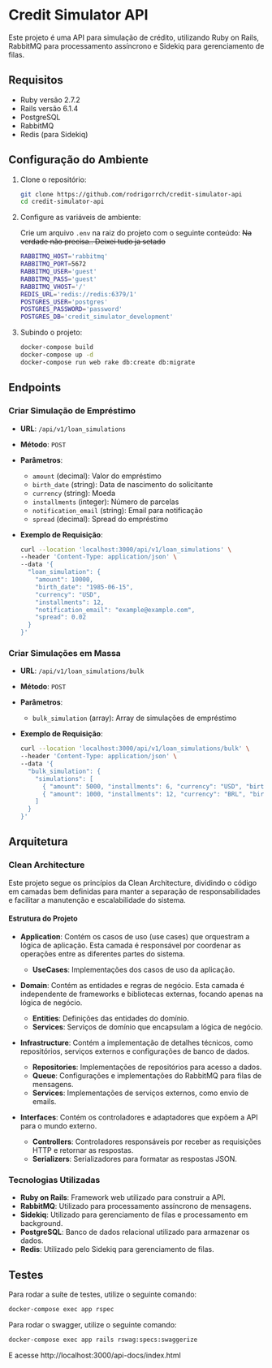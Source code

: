 # Credit Simulator API

Este projeto é uma API para simulação de crédito, utilizando Ruby on Rails, RabbitMQ para processamento assíncrono e Sidekiq para gerenciamento de filas.

## Requisitos

-   Ruby versão 2.7.2
-   Rails versão 6.1.4
-   PostgreSQL
-   RabbitMQ
-   Redis (para Sidekiq)

## Configuração do Ambiente

1. Clone o repositório:

    ```sh
    git clone https://github.com/rodrigorrch/credit-simulator-api
    cd credit-simulator-api
    ```

2. Configure as variáveis de ambiente:

    Crie um arquivo `.env` na raiz do projeto com o seguinte conteúdo:
    ~~Na verdade não precisa.. Deixei tudo ja setado~~

    ```bash
    RABBITMQ_HOST='rabbitmq'
    RABBITMQ_PORT=5672
    RABBITMQ_USER='guest'
    RABBITMQ_PASS='guest'
    RABBITMQ_VHOST='/'
    REDIS_URL='redis://redis:6379/1'
    POSTGRES_USER='postgres'
    POSTGRES_PASSWORD='password'
    POSTGRES_DB='credit_simulator_development'
    ```

3. Subindo o projeto:

    ```sh
    docker-compose build
    docker-compose up -d
    docker-compose run web rake db:create db:migrate
    ```

## Endpoints

### Criar Simulação de Empréstimo

-   **URL**: `/api/v1/loan_simulations`
-   **Método**: `POST`
-   **Parâmetros**:

    -   `amount` (decimal): Valor do empréstimo
    -   `birth_date` (string): Data de nascimento do solicitante
    -   `currency` (string): Moeda
    -   `installments` (integer): Número de parcelas
    -   `notification_email` (string): Email para notificação
    -   `spread` (decimal): Spread do empréstimo

-   **Exemplo de Requisição**:

    ```sh
    curl --location 'localhost:3000/api/v1/loan_simulations' \
    --header 'Content-Type: application/json' \
    --data '{
      "loan_simulation": {
        "amount": 10000,
        "birth_date": "1985-06-15",
        "currency": "USD",
        "installments": 12,
        "notification_email": "example@example.com",
        "spread": 0.02
      }
    }'
    ```

### Criar Simulações em Massa

-   **URL**: `/api/v1/loan_simulations/bulk`
-   **Método**: `POST`
-   **Parâmetros**:

    -   `bulk_simulation` (array): Array de simulações de empréstimo

-   **Exemplo de Requisição**:

    ```sh
    curl --location 'localhost:3000/api/v1/loan_simulations/bulk' \
    --header 'Content-Type: application/json' \
    --data '{
      "bulk_simulation": {
        "simulations": [
          { "amount": 5000, "installments": 6, "currency": "USD", "birth_date": "1985-06-15", "notification_email": "example1@example.com", "spread": 0.02 },
          { "amount": 1000, "installments": 12, "currency": "BRL", "birth_date": "1990-08-20", "notification_email": "example2@example.com", "spread": 0.03 }
        ]
      }
    }'
    ```

## Arquitetura

### Clean Architecture

Este projeto segue os princípios da Clean Architecture, dividindo o código em camadas bem definidas para manter a separação de responsabilidades e facilitar a manutenção e escalabilidade do sistema.

#### Estrutura do Projeto

-   **Application**: Contém os casos de uso (use cases) que orquestram a lógica de aplicação. Esta camada é responsável por coordenar as operações entre as diferentes partes do sistema.

    -   **UseCases**: Implementações dos casos de uso da aplicação.

-   **Domain**: Contém as entidades e regras de negócio. Esta camada é independente de frameworks e bibliotecas externas, focando apenas na lógica de negócio.

    -   **Entities**: Definições das entidades do domínio.
    -   **Services**: Serviços de domínio que encapsulam a lógica de negócio.

-   **Infrastructure**: Contém a implementação de detalhes técnicos, como repositórios, serviços externos e configurações de banco de dados.

    -   **Repositories**: Implementações de repositórios para acesso a dados.
    -   **Queue**: Configurações e implementações do RabbitMQ para filas de mensagens.
    -   **Services**: Implementações de serviços externos, como envio de emails.

-   **Interfaces**: Contém os controladores e adaptadores que expõem a API para o mundo externo.
    -   **Controllers**: Controladores responsáveis por receber as requisições HTTP e retornar as respostas.
    -   **Serializers**: Serializadores para formatar as respostas JSON.

### Tecnologias Utilizadas

-   **Ruby on Rails**: Framework web utilizado para construir a API.
-   **RabbitMQ**: Utilizado para processamento assíncrono de mensagens.
-   **Sidekiq**: Utilizado para gerenciamento de filas e processamento em background.
-   **PostgreSQL**: Banco de dados relacional utilizado para armazenar os dados.
-   **Redis**: Utilizado pelo Sidekiq para gerenciamento de filas.

## Testes

Para rodar a suíte de testes, utilize o seguinte comando:

```sh
docker-compose exec app rspec
```

Para rodar o swagger, utilize o seguinte comando:

```sh
docker-compose exec app rails rswag:specs:swaggerize
```

E acesse http://localhost:3000/api-docs/index.html
